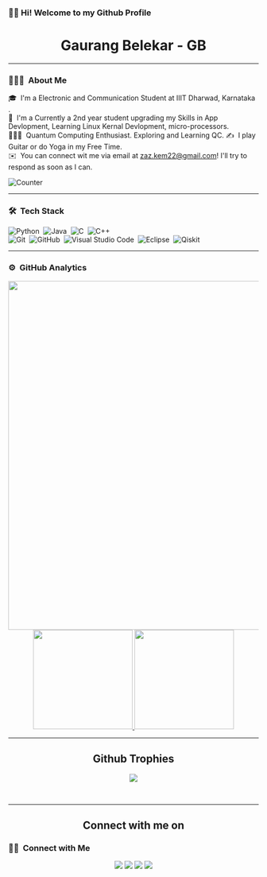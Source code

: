 ### 👋🏼 Hi! Welcome to my Github Profile

<h1 align="center"> Gaurang Belekar - GB</h1>

---

### 👨🏻‍💻 &nbsp;About Me

🎓 &nbsp;I'm a Electronic and Communication Student at IIIT Dharwad, Karnataka .\
🌱 &nbsp;I'm a Currently a 2nd year student upgrading my Skills in App Devlopment, Learning Linux Kernal Devlopment, micro-processors.\
🧑🏽‍🔬 &nbsp;Quantum Computing Enthusiast. Exploring and Learning QC.
✍️ &nbsp;I play Guitar or do Yoga in my Free Time.\
✉️ &nbsp;You can connect wit me via email at zaz.kem22@gmail.com! I'll try to respond as soon as I can. 


![Counter](https://visitor-badge.glitch.me/badge?page_id=Gaurang-Belekar.visitor-badge)


---

### 🛠 &nbsp;Tech Stack

![Python](https://img.shields.io/badge/-Python-05122A?style=flat-the-badge&logo=python)&nbsp;
![Java](https://img.shields.io/badge/-Java-05122A?style=flat-the-badge&logo=Java)&nbsp;
![C](https://img.shields.io/badge/-C-05122A?style=flat-the-badge&logo=C&logoColor=A8B9CC)&nbsp;
![C++](https://img.shields.io/badge/-C++-05122A?style=flat-the-badge&logo=C%&logoColor=00599C)&nbsp;\
![Git](https://img.shields.io/badge/-Git-05122A??style=flat-the-badge&logo=git)&nbsp;
![GitHub](https://img.shields.io/badge/-GitHub-05122A??style=flat-badge&logo=github)&nbsp;
![Visual Studio Code](https://img.shields.io/badge/-Visual%20Studio%20Code-05122A?style=flat-the-badge&logo=visual-studio-code&logoColor=007ACC)&nbsp;
![Eclipse](https://img.shields.io/badge/-Eclipse-05122A?style=flat-the-badge&logo=eclipse-ide&logoColor=2C2255)&nbsp;
![Qiskit](https://img.shields.io/badge/-Qiskit-05122A?style=flat-the-badge&logo=qiskit&logoColor=2C2255)&nbsp;


---

### ⚙️ &nbsp;GitHub Analytics

<p align="center">
  <img align="left" src="https://activity-graph.herokuapp.com/graph?username=Gaurang-Belekar&bg_color=011627&color=e4e2e2&line=fafafa&point=f4f2f2&area=true&hide_border=true" width='702.21' />

<a href="https://github.com/Gaurang-Belekar">
  <img height="200em" src="https://github-readme-stats-eight-theta.vercel.app/api?username=Gaurang-Belekar&show_icons=true&theme=vue-dark&include_all_commits=true&count_private=true"/>
  <img height="200em" src="https://github-readme-stats-eight-theta.vercel.app/api/top-langs/?username=Gaurang-Belekar&layout=compact&langs_count=8&theme=vue-dark"/>
</a>
</p>


<hr>
<h2 align="center">Github Trophies</h2>
<p align="center">
<img src="https://github-profile-trophy.vercel.app/?username=Gaurang-Belekar&theme=darkhub">
</p>
</br>  
<hr>
<h2 align="center">Connect with me on</h2>


### 🤝🏻 &nbsp;Connect with Me

<p align="center">
<a href="https://www.linkedin.com/in/gaurang-belekar-ba27171b7/"><img src="https://img.shields.io/badge/-Gaurang%20Belekar-0077B5?style=flat-the-badge&logo=Linkedin&logoColor=white"/></a>
<a href="mailto:zaz.kem22@gmail.com"><img src="https://img.shields.io/badge/-zaz.kem22@gmail.com-D14836?style=flat-square&logo=Gmail&logoColor=white"/></a>
<a href="https://www.instagram.com/90rakeleb_gnaruag/"><img src="https://img.shields.io/badge/-90Rakeleb_gnaruag-E4405F?style=flat-the-badge&logo=Instagram&logoColor=white"/></a>
<a href="https://www.facebook.com/zaz.kem"><img src="https://img.shields.io/badge/-Gaurang%20Belekar-1877F2?style=flat-the-badge&logo=Facebook&logoColor=white"/></a>
